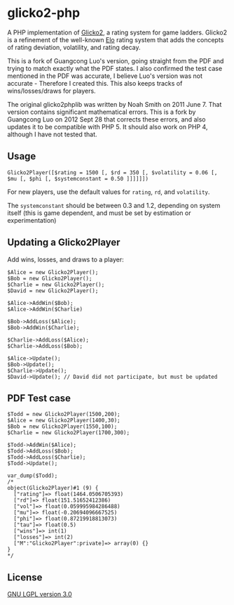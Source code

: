glicko2-php
===========

A PHP implementation of [Glicko2][1], a rating system for game ladders.
Glicko2 is a refinement of the well-known [Elo][2] rating system that adds
the concepts of rating deviation, volatility, and rating decay.

This is a fork of Guangcong Luo's version, going straight from the PDF and trying
to match exactly what the PDF states. I also confirmed the test case mentioned
in the PDF was accurate, I believe Luo's version was not accurate - Therefore
I created this. This also keeps tracks of wins/losses/draws for players.

The original glicko2phplib was written by Noah Smith on 2011 June 7. That
version contains significant mathematical errors. This is a fork by Guangcong
Luo on 2012 Sept 28 that corrects these errors, and also updates it to be
compatible with PHP 5. It should also work on PHP 4, although I have not
tested that.

 [1]: http://en.wikipedia.org/wiki/Glicko_rating_system
 [2]: http://en.wikipedia.org/wiki/Elo_rating_system

Usage
-----

	Glicko2Player([$rating = 1500 [, $rd = 350 [, $volatility = 0.06 [, $mu [, $phi [, $systemconstant = 0.50 ]]]]]])

For new players, use the default values for `rating`, `rd`, and `volatility`.

The `systemconstant` should be between 0.3 and 1.2, depending on system itself
(this is game dependent, and must be set by estimation or experimentation)

Updating a Glicko2Player
------------------------

Add wins, losses, and draws to a player:

	$Alice = new Glicko2Player();
	$Bob = new Glicko2Player();
	$Charlie = new Glicko2Player();
	$David = new Glicko2Player();

	$Alice->AddWin($Bob);
	$Alice->AddWin($Charlie)

	$Bob->AddLoss($Alice);
	$Bob->AddWin($Charlie);

	$Charlie->AddLoss($Alice);
	$Charlie->AddLoss($Bob);

	$Alice->Update();
	$Bob->Update();
	$Charlie->Update();
	$David->Update(); // David did not participate, but must be updated


PDF Test case
------------------------

    $Todd = new Glicko2Player(1500,200);
    $Alice = new Glicko2Player(1400,30);
    $Bob = new Glicko2Player(1550,100);
    $Charlie = new Glicko2Player(1700,300);

    $Todd->AddWin($Alice);
    $Todd->AddLoss($Bob);
    $Todd->AddLoss($Charlie);
    $Todd->Update();

    var_dump($Todd);
    /*
    object(Glicko2Player)#1 (9) {
      ["rating"]=> float(1464.0506705393)
      ["rd"]=> float(151.51652412386)
      ["vol"]=> float(0.059995984286488)
      ["mu"]=> float(-0.20694096667525)
      ["phi"]=> float(0.87219918813073)
      ["tau"]=> float(0.5)
      ["wins"]=> int(1)
      ["losses"]=> int(2)
      ["M":"Glicko2Player":private]=> array(0) {}
    }
    */

License
-------

[GNU LGPL version 3.0][3]

 [3]: http://www.gnu.org/copyleft/lesser.html
